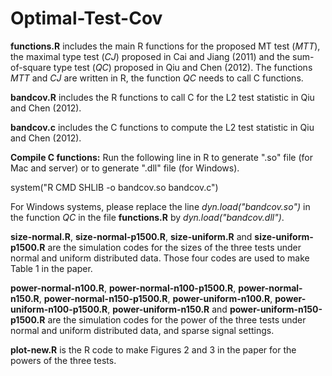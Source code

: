 # Optimal-Test-Cov

**functions.R** includes the main R functions for the proposed MT test (*MTT*), the maximal type test (*CJ*) proposed in Cai and Jiang (2011) and the sum-of-square type test (*QC*) proposed in Qiu and Chen (2012). The functions *MTT* and *CJ* are written in R, the function *QC* needs to call C functions. 

**bandcov.R** includes the R functions to call C for the L2 test statistic in Qiu and Chen (2012).

**bandcov.c** includes the C functions to compute the L2 test statistic in Qiu and Chen (2012).

**Compile C functions:** Run the following line in R to generate ".so" file (for Mac and server) or to generate ".dll" file (for Windows). 

system("R CMD SHLIB -o bandcov.so bandcov.c")

For Windows systems, please replace the line *dyn.load("bandcov.so")* in the function *QC* in the file **functions.R** by *dyn.load("bandcov.dll")*.

**size-normal.R**, **size-normal-p1500.R**, **size-uniform.R** and **size-uniform-p1500.R** are the simulation codes for the sizes of the three tests under normal and uniform distributed data. Those four codes are used to make Table 1 in the paper.

**power-normal-n100.R**, **power-normal-n100-p1500.R**, **power-normal-n150.R**, **power-normal-n150-p1500.R**, **power-uniform-n100.R**, **power-uniform-n100-p1500.R**, **power-uniform-n150.R** and **power-uniform-n150-p1500.R** are the simulation codes for the power of the three tests under normal and uniform distributed data, and sparse signal settings.

**plot-new.R** is the R code to make Figures 2 and 3 in the paper for the powers of the three tests.
